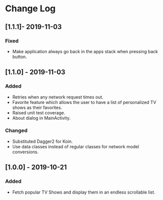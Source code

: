 # Change Log

## [1.1.1]- 2019-11-03
### Fixed
- Make application always go back in the apps stack when pressing back button.

## [1.1.0] - 2019-11-03
### Added
- Retries when any network request times out.
- Favorite feature which allows the user to have a list of personalized TV shows as their favorites.
- Raised unit test coverage.
- About dialog in MainActivity.

### Changed
- Substituted Dagger2 for Koin.
- Use data classes instead of regular classes for network model conversions.

## [1.0.0] - 2019-10-21
### Added
- Fetch popular TV Shows and display them in an endless scrollable list.